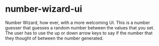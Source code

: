 # number-wizard-ui
Number Wizard, how ever, with a more welcoming UI.  This is a number guesser that guesses a random number between the values that you set.  The user has to use the up or down arrow keys to say if the number that they thought of between the number generated.
